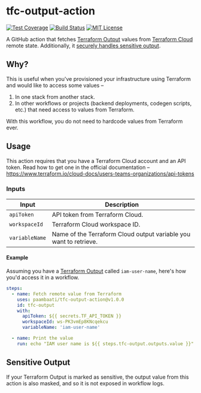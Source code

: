 # tfc-output-action

[![Test Coverage](https://api.codeclimate.com/v1/badges/8f2233d4c51c92ad427c/test_coverage)](https://codeclimate.com/github/paambaati/codeclimate-action/test_coverage)
[![Build Status](https://github.com/paambaati/tfc-get-output-action/workflows/PR%20Checks/badge.svg)](https://actions-badge.atrox.dev/paambaati/tfc-get-output-action/goto)
[![MIT License](https://img.shields.io/badge/License-MIT-blue.svg)](LICENSE)

A GitHub action that fetches [Terraform Output](https://www.terraform.io/language/values/outputs) values from [Terraform Cloud](https://www.terraform.io/cloud-docs) remote state. Additionally, it [securely handles sensitive output](#sensitive-output).

## Why?

This is useful when you've provisioned your infrastructure using Terraform and would like to access some values –

1. In one stack from another stack.
2. In other workflows or projects (backend deployments, codegen scripts, etc.) that need access to values from Terraform.

With this workflow, you do not need to hardcode values from Terraform ever.

## Usage

This action requires that you have a Terraform Cloud account and an API token. Read how to get one in the official documentation – https://www.terraform.io/cloud-docs/users-teams-organizations/api-tokens

### Inputs

| Input               | Description                                                       |
| ------------------- | ----------------------------------------------------------------- |
| `apiToken`          | API token from Terraform Cloud.                                   |
| `workspaceId`       | Terraform Cloud workspace ID.                                     |
| `variableName`      | Name of the Terraform Cloud output variable you want to retrieve. |

#### Example

Assuming you have a [Terraform Output](https://www.terraform.io/language/values/outputs) called `iam-user-name`, here's how you'd access it in a workflow.

```yaml
steps:
  - name: Fetch remote value from Terraform
    uses: paambaati/tfc-output-action@v1.0.0
    id: tfc-output
    with:
      apiToken: ${{ secrets.TF_API_TOKEN }}
      workspaceId: ws-PK3vmEp8KNcqekcu
      variableName: 'iam-user-name'

  - name: Print the value
    run: echo "IAM user name is ${{ steps.tfc-output.outputs.value }}"
``` 
## Sensitive Output

If your Terraform Output is marked as sensitive, the output value from this action is also masked, and so it is not exposed in workflow logs.
